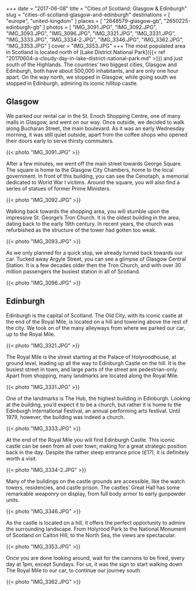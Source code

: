 +++
date    = "2017-06-08"
title   = "Cities of Scotland: Glasgow & Edinburgh"
slug    = "cities-of-scotland-glasgow-and-edinburgh"
destinations = [ "europe", "united-kingdom" ]
places = [ "2648579-glasgow-gb", "2650225-edinburgh-gb" ]
photos = [
  "IMG_3091.JPG", "IMG_3092.JPG", "IMG_3093.JPG", "IMG_3096.JPG", "IMG_3321.JPG",
  "IMG_3331.JPG", "IMG_3333.JPG", "IMG_3334-2.JPG", "IMG_3346.JPG", "IMG_3362.JPG",
  "IMG_3353.JPG"
]
cover = "IMG_3353.JPG"
+++
The most populated area in Scotland is located north of [Lake District National Park]({{< ref "20170604-a-cloudy-day-in-lake-district-national-park.md" >}}) and just south of the Highlands. The countries’ two biggest cities, Glasgow and Edinburgh, both have about 500,000 inhabitants, and are only one hour apart. On the way north, we stopped in Glasgow, while going south we stopped in Edinburgh, admiring its iconic hilltop castle.
<!--more-->

## Glasgow
We parked our rental car in the St. Enoch Shopping Centre, one of many malls in Glasgow, and went on our way. Once outside, we decided to walk along Bucharan Street, the main boulevard. As it was an early Wednesday morning, it was still quiet outside, apart from the coffee shops who opened their doors early to serve thirsty commuters.

{{< photo "IMG_3091.JPG" >}}

After a few minutes, we went off the main street towards George Square. The square is home to the Glasgow City Chambers, home to the local government. In front of this building, you can see the Cenotaph, a memorial dedicated to World War I victims. Around the square, you will also find a series of statues of former Prime Ministers.

{{< photo "IMG_3092.JPG" >}}

Walking back towards the shopping area, you will stumble upon the impressive St. George’s Tron Church. It is the oldest building in the area, dating back to the early 19th century. In recent years, the church was refurbished as the structure of the tower had gotten too weak.

{{< photo "IMG_3093.JPG" >}}

As we only planned for a quick stop, we already turned back towards our car. Tucked away Argyle Street, you can see a glimpse of Glasgow Central Station. It is a few decades older then the Tron Church, and with over 30 million passengers the busiest station in all of Scotland.

{{< photo "IMG_3096.JPG" >}}

## Edinburgh
Edinburgh is the capital of Scotland. The Old City, with its iconic castle at the end of the Royal Mile, is located on a hill and towering above the rest of the city. We took on of the many alleyways from where we parked our car, up to the Royal Mile.

{{< photo "IMG_3321.JPG" >}}

The Royal Mile is the street starting at the Palace of Holyroodhouse, at ground level, leading up all the way to Edinburgh Castle on the hill. It is the busiest street in town, and large parts of the street are pedestrian-only. Apart from shopping, many landmarks are located along the Royal Mile.

{{< photo "IMG_3331.JPG" >}}

One of the landmarks is The Hub, the highest building in Edinburgh. Looking at the building, you’d expect it to be a church, but rather it is home to the Edinburgh International Festival, an annual performing arts festival. Until 1979, however, the building was indeed a church.

{{< photo "IMG_3333.JPG" >}}

At the end of the Royal Mile you will find Edinburgh Castle. This iconic castle can be seen from all over town, making for a great strategic position back in the day. Despite the rather steep entrance price (£17), it is definitely worth a visit.

{{< photo "IMG_3334-2.JPG" >}}

Many of the buildings on the castle grounds are accessible, like the watch towers, residencies, and castle prison. The castles’ Great Hall has some remarkable weaponry on display, from full body armor to early gunpowder units.

{{< photo "IMG_3346.JPG" >}}

As the castle is located on a hill, it offers the perfect opportunity to admire the surrounding landscape. From Holyrood Park to the National Monument of Scotland on Calton Hill, to the North Sea, the views are spectacular.

{{< photo "IMG_3353.JPG" >}}

Once you are done looking around, wait for the cannons to be fired, every day at 1pm, except Sundays. For us, it was the sign to start walking down The Royal Mile to our car, to continue our journey south.

{{< photo "IMG_3362.JPG" >}}